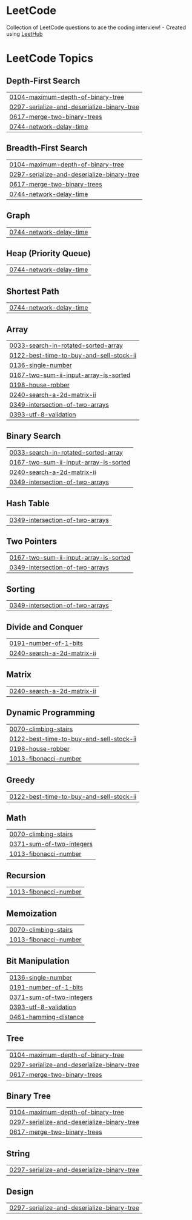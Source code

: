 # LeetCode
Collection of LeetCode questions to ace the coding interview! - Created using [LeetHub](https://github.com/QasimWani/LeetHub)

<!---LeetCode Topics Start-->
# LeetCode Topics
## Depth-First Search
|  |
| ------- |
| [0104-maximum-depth-of-binary-tree](https://github.com/keg9335/LeetCode/tree/master/0104-maximum-depth-of-binary-tree) |
| [0297-serialize-and-deserialize-binary-tree](https://github.com/keg9335/LeetCode/tree/master/0297-serialize-and-deserialize-binary-tree) |
| [0617-merge-two-binary-trees](https://github.com/keg9335/LeetCode/tree/master/0617-merge-two-binary-trees) |
| [0744-network-delay-time](https://github.com/keg9335/LeetCode/tree/master/0744-network-delay-time) |
## Breadth-First Search
|  |
| ------- |
| [0104-maximum-depth-of-binary-tree](https://github.com/keg9335/LeetCode/tree/master/0104-maximum-depth-of-binary-tree) |
| [0297-serialize-and-deserialize-binary-tree](https://github.com/keg9335/LeetCode/tree/master/0297-serialize-and-deserialize-binary-tree) |
| [0617-merge-two-binary-trees](https://github.com/keg9335/LeetCode/tree/master/0617-merge-two-binary-trees) |
| [0744-network-delay-time](https://github.com/keg9335/LeetCode/tree/master/0744-network-delay-time) |
## Graph
|  |
| ------- |
| [0744-network-delay-time](https://github.com/keg9335/LeetCode/tree/master/0744-network-delay-time) |
## Heap (Priority Queue)
|  |
| ------- |
| [0744-network-delay-time](https://github.com/keg9335/LeetCode/tree/master/0744-network-delay-time) |
## Shortest Path
|  |
| ------- |
| [0744-network-delay-time](https://github.com/keg9335/LeetCode/tree/master/0744-network-delay-time) |
## Array
|  |
| ------- |
| [0033-search-in-rotated-sorted-array](https://github.com/keg9335/LeetCode/tree/master/0033-search-in-rotated-sorted-array) |
| [0122-best-time-to-buy-and-sell-stock-ii](https://github.com/keg9335/LeetCode/tree/master/0122-best-time-to-buy-and-sell-stock-ii) |
| [0136-single-number](https://github.com/keg9335/LeetCode/tree/master/0136-single-number) |
| [0167-two-sum-ii-input-array-is-sorted](https://github.com/keg9335/LeetCode/tree/master/0167-two-sum-ii-input-array-is-sorted) |
| [0198-house-robber](https://github.com/keg9335/LeetCode/tree/master/0198-house-robber) |
| [0240-search-a-2d-matrix-ii](https://github.com/keg9335/LeetCode/tree/master/0240-search-a-2d-matrix-ii) |
| [0349-intersection-of-two-arrays](https://github.com/keg9335/LeetCode/tree/master/0349-intersection-of-two-arrays) |
| [0393-utf-8-validation](https://github.com/keg9335/LeetCode/tree/master/0393-utf-8-validation) |
## Binary Search
|  |
| ------- |
| [0033-search-in-rotated-sorted-array](https://github.com/keg9335/LeetCode/tree/master/0033-search-in-rotated-sorted-array) |
| [0167-two-sum-ii-input-array-is-sorted](https://github.com/keg9335/LeetCode/tree/master/0167-two-sum-ii-input-array-is-sorted) |
| [0240-search-a-2d-matrix-ii](https://github.com/keg9335/LeetCode/tree/master/0240-search-a-2d-matrix-ii) |
| [0349-intersection-of-two-arrays](https://github.com/keg9335/LeetCode/tree/master/0349-intersection-of-two-arrays) |
## Hash Table
|  |
| ------- |
| [0349-intersection-of-two-arrays](https://github.com/keg9335/LeetCode/tree/master/0349-intersection-of-two-arrays) |
## Two Pointers
|  |
| ------- |
| [0167-two-sum-ii-input-array-is-sorted](https://github.com/keg9335/LeetCode/tree/master/0167-two-sum-ii-input-array-is-sorted) |
| [0349-intersection-of-two-arrays](https://github.com/keg9335/LeetCode/tree/master/0349-intersection-of-two-arrays) |
## Sorting
|  |
| ------- |
| [0349-intersection-of-two-arrays](https://github.com/keg9335/LeetCode/tree/master/0349-intersection-of-two-arrays) |
## Divide and Conquer
|  |
| ------- |
| [0191-number-of-1-bits](https://github.com/keg9335/LeetCode/tree/master/0191-number-of-1-bits) |
| [0240-search-a-2d-matrix-ii](https://github.com/keg9335/LeetCode/tree/master/0240-search-a-2d-matrix-ii) |
## Matrix
|  |
| ------- |
| [0240-search-a-2d-matrix-ii](https://github.com/keg9335/LeetCode/tree/master/0240-search-a-2d-matrix-ii) |
## Dynamic Programming
|  |
| ------- |
| [0070-climbing-stairs](https://github.com/keg9335/LeetCode/tree/master/0070-climbing-stairs) |
| [0122-best-time-to-buy-and-sell-stock-ii](https://github.com/keg9335/LeetCode/tree/master/0122-best-time-to-buy-and-sell-stock-ii) |
| [0198-house-robber](https://github.com/keg9335/LeetCode/tree/master/0198-house-robber) |
| [1013-fibonacci-number](https://github.com/keg9335/LeetCode/tree/master/1013-fibonacci-number) |
## Greedy
|  |
| ------- |
| [0122-best-time-to-buy-and-sell-stock-ii](https://github.com/keg9335/LeetCode/tree/master/0122-best-time-to-buy-and-sell-stock-ii) |
## Math
|  |
| ------- |
| [0070-climbing-stairs](https://github.com/keg9335/LeetCode/tree/master/0070-climbing-stairs) |
| [0371-sum-of-two-integers](https://github.com/keg9335/LeetCode/tree/master/0371-sum-of-two-integers) |
| [1013-fibonacci-number](https://github.com/keg9335/LeetCode/tree/master/1013-fibonacci-number) |
## Recursion
|  |
| ------- |
| [1013-fibonacci-number](https://github.com/keg9335/LeetCode/tree/master/1013-fibonacci-number) |
## Memoization
|  |
| ------- |
| [0070-climbing-stairs](https://github.com/keg9335/LeetCode/tree/master/0070-climbing-stairs) |
| [1013-fibonacci-number](https://github.com/keg9335/LeetCode/tree/master/1013-fibonacci-number) |
## Bit Manipulation
|  |
| ------- |
| [0136-single-number](https://github.com/keg9335/LeetCode/tree/master/0136-single-number) |
| [0191-number-of-1-bits](https://github.com/keg9335/LeetCode/tree/master/0191-number-of-1-bits) |
| [0371-sum-of-two-integers](https://github.com/keg9335/LeetCode/tree/master/0371-sum-of-two-integers) |
| [0393-utf-8-validation](https://github.com/keg9335/LeetCode/tree/master/0393-utf-8-validation) |
| [0461-hamming-distance](https://github.com/keg9335/LeetCode/tree/master/0461-hamming-distance) |
## Tree
|  |
| ------- |
| [0104-maximum-depth-of-binary-tree](https://github.com/keg9335/LeetCode/tree/master/0104-maximum-depth-of-binary-tree) |
| [0297-serialize-and-deserialize-binary-tree](https://github.com/keg9335/LeetCode/tree/master/0297-serialize-and-deserialize-binary-tree) |
| [0617-merge-two-binary-trees](https://github.com/keg9335/LeetCode/tree/master/0617-merge-two-binary-trees) |
## Binary Tree
|  |
| ------- |
| [0104-maximum-depth-of-binary-tree](https://github.com/keg9335/LeetCode/tree/master/0104-maximum-depth-of-binary-tree) |
| [0297-serialize-and-deserialize-binary-tree](https://github.com/keg9335/LeetCode/tree/master/0297-serialize-and-deserialize-binary-tree) |
| [0617-merge-two-binary-trees](https://github.com/keg9335/LeetCode/tree/master/0617-merge-two-binary-trees) |
## String
|  |
| ------- |
| [0297-serialize-and-deserialize-binary-tree](https://github.com/keg9335/LeetCode/tree/master/0297-serialize-and-deserialize-binary-tree) |
## Design
|  |
| ------- |
| [0297-serialize-and-deserialize-binary-tree](https://github.com/keg9335/LeetCode/tree/master/0297-serialize-and-deserialize-binary-tree) |
<!---LeetCode Topics End-->